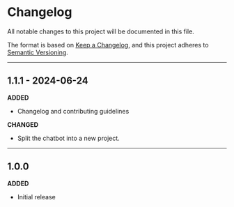 # Changelog

All notable changes to this project will be documented in this file.

The format is based on [Keep a Changelog](https://keepachangelog.com/en/1.0.0/), and this project adheres to [Semantic Versioning](https://semver.org/spec/v2.0.0.html).

---

## 1.1.1 - 2024-06-24

**ADDED**
* Changelog and contributing guidelines

**CHANGED**
* Split the chatbot into a new project.

---

## 1.0.0

**ADDED**
* Initial release